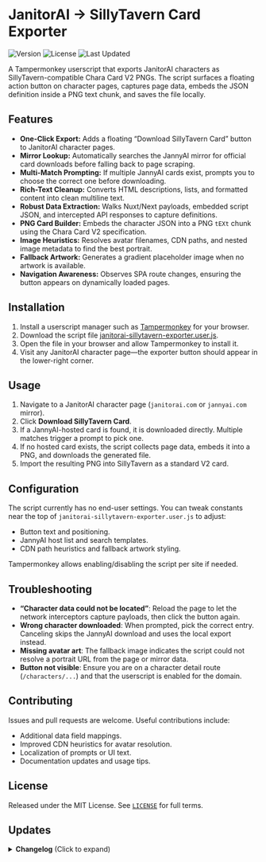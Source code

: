 # JanitorAI → SillyTavern Card Exporter

![Version](https://img.shields.io/badge/version-0.2.0-purple)
![License](https://img.shields.io/badge/license-MIT-yellow)
![Last Updated](https://img.shields.io/badge/last%20updated-2025--10--10-informational)

A Tampermonkey userscript that exports JanitorAI characters as SillyTavern-compatible Chara Card V2 PNGs. The script surfaces a floating action button on character pages, captures page data, embeds the JSON definition inside a PNG text chunk, and saves the file locally.

## Features

- **One-Click Export:** Adds a floating “Download SillyTavern Card” button to JanitorAI character pages.
- **Mirror Lookup:** Automatically searches the JannyAI mirror for official card downloads before falling back to page scraping.
- **Multi-Match Prompting:** If multiple JannyAI cards exist, prompts you to choose the correct one before downloading.
- **Rich-Text Cleanup:** Converts HTML descriptions, lists, and formatted content into clean multiline text.
- **Robust Data Extraction:** Walks Nuxt/Next payloads, embedded script JSON, and intercepted API responses to capture definitions.
- **PNG Card Builder:** Embeds the character JSON into a PNG `tEXt` chunk using the Chara Card V2 specification.
- **Image Heuristics:** Resolves avatar filenames, CDN paths, and nested image metadata to find the best portrait.
- **Fallback Artwork:** Generates a gradient placeholder image when no artwork is available.
- **Navigation Awareness:** Observes SPA route changes, ensuring the button appears on dynamically loaded pages.

## Installation

1. Install a userscript manager such as [Tampermonkey](https://www.tampermonkey.net/) for your browser.
2. Download the script file [janitorai-sillytavern-exporter.user.js](https://github.com/cwlum/janitorai-sillytavern-exporter/raw/main/janitorai-sillytavern-exporter.user.js).
3. Open the file in your browser and allow Tampermonkey to install it.
4. Visit any JanitorAI character page—the exporter button should appear in the lower-right corner.

## Usage

1. Navigate to a JanitorAI character page (`janitorai.com` or `jannyai.com` mirror).
2. Click **Download SillyTavern Card**.
3. If a JannyAI-hosted card is found, it is downloaded directly. Multiple matches trigger a prompt to pick one.
4. If no hosted card exists, the script collects page data, embeds it into a PNG, and downloads the generated file.
5. Import the resulting PNG into SillyTavern as a standard V2 card.

## Configuration

The script currently has no end-user settings. You can tweak constants near the top of `janitorai-sillytavern-exporter.user.js` to adjust:

- Button text and positioning.
- JannyAI host list and search templates.
- CDN path heuristics and fallback artwork styling.

Tampermonkey allows enabling/disabling the script per site if needed.

## Troubleshooting

- **“Character data could not be located”**: Reload the page to let the network interceptors capture payloads, then click the button again.
- **Wrong character downloaded**: When prompted, pick the correct entry. Canceling skips the JannyAI download and uses the local export instead.
- **Missing avatar art**: The fallback image indicates the script could not resolve a portrait URL from the page or mirror data.
- **Button not visible**: Ensure you are on a character detail route (`/characters/...`) and that the userscript is enabled for the domain.

## Contributing

Issues and pull requests are welcome. Useful contributions include:

- Additional data field mappings.
- Improved CDN heuristics for avatar resolution.
- Localization of prompts or UI text.
- Documentation updates and usage tips.

## License

Released under the MIT License. See [`LICENSE`](../LICENSE) for full terms.

## Updates
<details>
<summary><strong>Changelog</strong> (Click to expand)</summary>
<hr/>

**v0.2.0**

- Added automatic lookup of matching cards on `jannyai.com` with prompt-based selection when multiple matches exist.
- Expanded CDN heuristics to resolve avatar filenames, nested media objects, and alternate storage paths.
- Normalized HTML-rich descriptions and greetings into clean plaintext for V2 card fields.
- Hardened network fetch helpers with credential-aware fallbacks.

**v0.1.0**

- Initial release with SPA-aware export button, Chara Card V2 PNG generator, and fallback artwork rendering.

</details>
